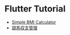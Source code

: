 <h1>Flutter Tutorial</h1>
<ul>
  <li><a href="https://github.com/kokaprog/bmi_calc">Simple BMI Calculator</a></li>
  <li><a href="https://github.com/kokaprog/horse_racing_sheet">競馬収支管理</a></li>
</ul>

